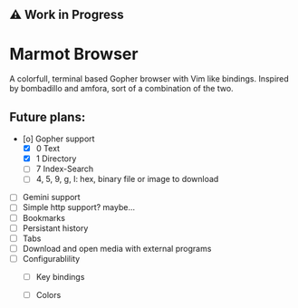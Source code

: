## :warning: Work in Progress

# Marmot Browser
A colorfull, terminal based Gopher browser with Vim like bindings.
Inspired by bombadillo and amfora, sort of a combination of the two.

## Future plans:
- [o] Gopher support
    - [X] 0 Text
    - [X] 1 Directory
    - [ ] 7 Index-Search
    - [ ] 4, 5, 9, g, I:  hex, binary file or image to download
- [ ] Gemini support
- [ ] Simple http support? maybe...
- [ ] Bookmarks
- [ ] Persistant history
- [ ] Tabs
- [ ] Download and open media with external programs
- [ ] Configurablility
    - [ ] Key bindings
    - [ ] Colors

